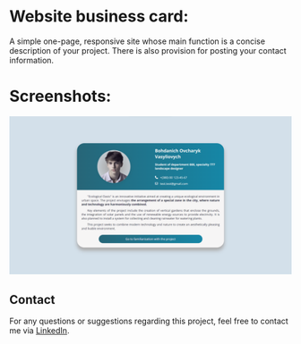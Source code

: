# Website business card:

A simple one-page, responsive site whose main function is a concise description of your project. There is also provision for posting your contact information.

# Screenshots:

![Site preview](./assets/screenshots/site-preview.png "Site preview")

## Contact

For any questions or suggestions regarding this project, feel free to contact me via [LinkedIn](https://www.linkedin.com/in/b-r-rudenko/).
